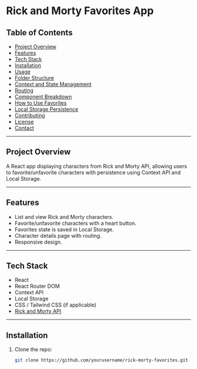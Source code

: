 # Rick and Morty Favorites App

## Table of Contents
- [Project Overview](#project-overview)
- [Features](#features)
- [Tech Stack](#tech-stack)
- [Installation](#installation)
- [Usage](#usage)
- [Folder Structure](#folder-structure)
- [Context and State Management](#context-and-state-management)
- [Routing](#routing)
- [Component Breakdown](#component-breakdown)
- [How to Use Favorites](#how-to-use-favorites)
- [Local Storage Persistence](#local-storage-persistence)
- [Contributing](#contributing)
- [License](#license)
- [Contact](#contact)

---

## Project Overview

A React app displaying characters from Rick and Morty API, allowing users to favorite/unfavorite characters with persistence using Context API and Local Storage.

---

## Features

- List and view Rick and Morty characters.
- Favorite/unfavorite characters with a heart button.
- Favorites state is saved in Local Storage.
- Character details page with routing.
- Responsive design.

---

## Tech Stack

- React
- React Router DOM
- Context API
- Local Storage
- CSS / Tailwind CSS (if applicable)
- [Rick and Morty API](https://rickandmortyapi.com/)

---

## Installation

1. Clone the repo:
   ```bash
   git clone https://github.com/yourusername/rick-morty-favorites.git
